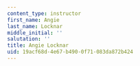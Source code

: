 ```yaml
---
content_type: instructor
first_name: Angie
last_name: Locknar
middle_initial: ''
salutation: ''
title: Angie Locknar
uid: 19acf68d-4e67-b490-0f71-083da872b424
---
```

